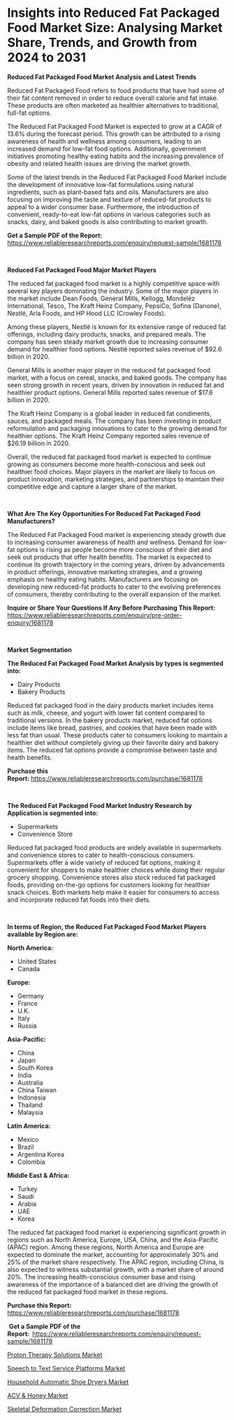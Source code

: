<p><h1>Insights into Reduced Fat Packaged Food Market Size: Analysing Market Share, Trends, and Growth from 2024 to 2031</h1></p><p><strong>Reduced Fat Packaged Food Market Analysis and Latest Trends</strong></p>
<p><p>Reduced Fat Packaged Food refers to food products that have had some of their fat content removed in order to reduce overall calorie and fat intake. These products are often marketed as healthier alternatives to traditional, full-fat options.</p><p>The Reduced Fat Packaged Food Market is expected to grow at a CAGR of 13.6% during the forecast period. This growth can be attributed to a rising awareness of health and wellness among consumers, leading to an increased demand for low-fat food options. Additionally, government initiatives promoting healthy eating habits and the increasing prevalence of obesity and related health issues are driving the market growth.</p><p>Some of the latest trends in the Reduced Fat Packaged Food Market include the development of innovative low-fat formulations using natural ingredients, such as plant-based fats and oils. Manufacturers are also focusing on improving the taste and texture of reduced-fat products to appeal to a wider consumer base. Furthermore, the introduction of convenient, ready-to-eat low-fat options in various categories such as snacks, dairy, and baked goods is also contributing to market growth.</p></p>
<p><strong>Get a Sample PDF of the Report:&nbsp;</strong> <a href="https://www.reliableresearchreports.com/enquiry/request-sample/1681178">https://www.reliableresearchreports.com/enquiry/request-sample/1681178</a></p>
<p>&nbsp;</p>
<p><strong>Reduced Fat Packaged Food Major Market Players</strong></p>
<p><p>The reduced fat packaged food market is a highly competitive space with several key players dominating the industry. Some of the major players in the market include Dean Foods, General Mills, Kellogg, Mondelēz International, Tesco, The Kraft Heinz Company, PepsiCo, Sofina (Danone), Nestlé, Arla Foods, and HP Hood LLC (Crowley Foods).</p><p>Among these players, Nestlé is known for its extensive range of reduced fat offerings, including dairy products, snacks, and prepared meals. The company has seen steady market growth due to increasing consumer demand for healthier food options. Nestlé reported sales revenue of $92.6 billion in 2020.</p><p>General Mills is another major player in the reduced fat packaged food market, with a focus on cereal, snacks, and baked goods. The company has seen strong growth in recent years, driven by innovation in reduced fat and healthier product options. General Mills reported sales revenue of $17.6 billion in 2020.</p><p>The Kraft Heinz Company is a global leader in reduced fat condiments, sauces, and packaged meals. The company has been investing in product reformulation and packaging innovations to cater to the growing demand for healthier options. The Kraft Heinz Company reported sales revenue of $26.19 billion in 2020.</p><p>Overall, the reduced fat packaged food market is expected to continue growing as consumers become more health-conscious and seek out healthier food choices. Major players in the market are likely to focus on product innovation, marketing strategies, and partnerships to maintain their competitive edge and capture a larger share of the market.</p></p>
<p>&nbsp;</p>
<p><strong>What Are The Key Opportunities For Reduced Fat Packaged Food Manufacturers?</strong></p>
<p><p>The Reduced Fat Packaged Food market is experiencing steady growth due to increasing consumer awareness of health and wellness. Demand for low-fat options is rising as people become more conscious of their diet and seek out products that offer health benefits. The market is expected to continue its growth trajectory in the coming years, driven by advancements in product offerings, innovative marketing strategies, and a growing emphasis on healthy eating habits. Manufacturers are focusing on developing new reduced-fat products to cater to the evolving preferences of consumers, thereby contributing to the overall expansion of the market.</p></p>
<p><strong>Inquire or Share Your Questions If Any Before Purchasing This Report:</strong> <a href="https://www.reliableresearchreports.com/enquiry/pre-order-enquiry/1681178">https://www.reliableresearchreports.com/enquiry/pre-order-enquiry/1681178</a></p>
<p>&nbsp;</p>
<p><strong>Market Segmentation</strong></p>
<p><strong>The Reduced Fat Packaged Food Market Analysis by types is segmented into:</strong></p>
<p><ul><li>Dairy Products</li><li>Bakery Products</li></ul></p>
<p><p>Reduced fat packaged food in the dairy products market includes items such as milk, cheese, and yogurt with lower fat content compared to traditional versions. In the bakery products market, reduced fat options include items like bread, pastries, and cookies that have been made with less fat than usual. These products cater to consumers looking to maintain a healthier diet without completely giving up their favorite dairy and bakery items. The reduced fat options provide a compromise between taste and health benefits.</p></p>
<p><strong>Purchase this Report:&nbsp;</strong><a href="https://www.reliableresearchreports.com/purchase/1681178">https://www.reliableresearchreports.com/purchase/1681178</a></p>
<p>&nbsp;</p>
<p><strong>The Reduced Fat Packaged Food Market Industry Research by Application is segmented into:</strong></p>
<p><ul><li>Supermarkets</li><li>Convenience Store</li></ul></p>
<p><p>Reduced fat packaged food products are widely available in supermarkets and convenience stores to cater to health-conscious consumers. Supermarkets offer a wide variety of reduced fat options, making it convenient for shoppers to make healthier choices while doing their regular grocery shopping. Convenience stores also stock reduced fat packaged foods, providing on-the-go options for customers looking for healthier snack choices. Both markets help make it easier for consumers to access and incorporate reduced fat foods into their diets.</p></p>
<p>&nbsp;</p>
<p><strong>In terms of Region, the Reduced Fat Packaged Food Market Players available by Region are:</strong></p>
<p>
    <p> <strong> North America: </strong>
        <ul>
            <li>United States</li>
            <li>Canada</li>
        </ul>
        </p> 
    <p> <strong> Europe: </strong>
        <ul>
            <li>Germany</li>
            <li>France</li>
            <li>U.K.</li>
            <li>Italy</li>
            <li>Russia</li>
        </ul>
        </p> 
    <p> <strong> Asia-Pacific: </strong>
        <ul>
            <li>China</li>
            <li>Japan</li>
            <li>South Korea</li>
            <li>India</li>
            <li>Australia</li>
            <li>China Taiwan</li>
            <li>Indonesia</li>
            <li>Thailand</li>
            <li>Malaysia</li>
        </ul>
        </p> 
    <p> <strong> Latin America: </strong>
        <ul>
            <li>Mexico</li>
            <li>Brazil</li>
            <li>Argentina Korea</li>
            <li>Colombia</li>
        </ul>
        </p> 
    <p> <strong> Middle East & Africa: </strong>
        <ul>
            <li>Turkey</li>
            <li>Saudi</li>
            <li>Arabia</li>
            <li>UAE</li>
            <li>Korea</li>
        </ul>
    </p>
    </p>
<p><p>The reduced fat packaged food market is experiencing significant growth in regions such as North America, Europe, USA, China, and the Asia-Pacific (APAC) region. Among these regions, North America and Europe are expected to dominate the market, accounting for approximately 30% and 25% of the market share respectively. The APAC region, including China, is also expected to witness substantial growth, with a market share of around 20%. The increasing health-conscious consumer base and rising awareness of the importance of a balanced diet are driving the growth of the reduced fat packaged food market in these regions.</p></p>
<p><strong>Purchase this Report: </strong><a href="https://www.reliableresearchreports.com/purchase/1681178">https://www.reliableresearchreports.com/purchase/1681178</a></p>
<p>&nbsp;<strong>Get a Sample PDF of the Report:&nbsp;&nbsp;</strong><a href="https://www.reliableresearchreports.com/enquiry/request-sample/1681178">https://www.reliableresearchreports.com/enquiry/request-sample/1681178</a></p>
<p><strong></strong></p>
<p><p><a href="https://medium.com/p/136b2f8dfbd1/edit">Proton Therapy Solutions Market</a></p><p><a href="https://issuu.com/reportprime-2/docs/speech-to-text-service-platforms-market-size-2030.">Speech to Text Service Platforms Market</a></p><p><a href="https://issuu.com/reportprime-2/docs/household-automatic-shoe-dryers-market-size-2030.p">Household Automatic Shoe Dryers Market</a></p><p><a href="https://github.com/bentleemidoriestelle7o/Market-Research-Report-List-1/blob/main/acv-honey-market.md">ACV & Honey Market</a></p><p><a href="https://medium.com/p/e0c7abac0484/edit">Skeletal Deformation Correction Market</a></p></p>
